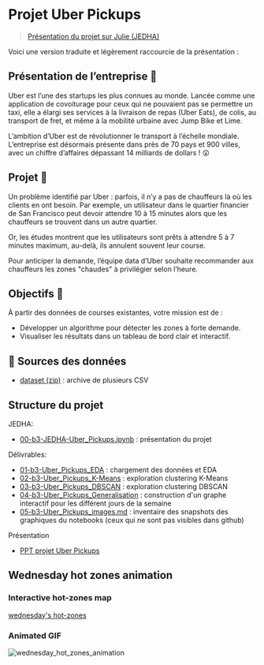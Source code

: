 # Projet Uber Pickups

> [Présentation du projet sur Julie (JEDHA)](https://app.jedha.co/course/projects-supervised-machine-learning-ft/walmart-sales-ft)

Voici une version traduite et légèrement raccourcie de la présentation :

## Présentation de l’entreprise 📇

Uber est l’une des startups les plus connues au monde. Lancée comme une application de covoiturage pour ceux qui ne pouvaient pas se permettre un taxi, elle a élargi ses services à la livraison de repas (Uber Eats), de colis, au transport de fret, et même à la mobilité urbaine avec Jump Bike et Lime.

L’ambition d’Uber est de révolutionner le transport à l’échelle mondiale. L’entreprise est désormais présente dans près de 70 pays et 900 villes, avec un chiffre d’affaires dépassant 14 milliards de dollars ! 😮

## Projet 🚧

Un problème identifié par Uber : parfois, il n’y a pas de chauffeurs là où les clients en ont besoin. Par exemple, un utilisateur dans le quartier financier de San Francisco peut devoir attendre 10 à 15 minutes alors que les chauffeurs se trouvent dans un autre quartier.

Or, les études montrent que les utilisateurs sont prêts à attendre 5 à 7 minutes maximum, au-delà, ils annulent souvent leur course.

Pour anticiper la demande, l’équipe data d’Uber souhaite recommander aux chauffeurs les zones "chaudes" à privilégier selon l’heure.

## Objectifs 🎯

À partir des données de courses existantes, votre mission est de :

* Développer un algorithme pour détecter les zones à forte demande.
* Visualiser les résultats dans un tableau de bord clair et interactif.


## 📁 Sources des données

- [dataset (zip)](https://full-stack-bigdata-datasets.s3.eu-west-3.amazonaws.com/Machine+Learning+non+Supervis%C3%A9/Projects/uber-trip-data.zip) : archive de plusieurs CSV

## Structure du projet

JEDHA:
- [00-b3-JEDHA-Uber_Pickups.ipynb](00-b3-JEDHA-Uber_Pickups.ipynb) : présentation du projet

Délivrables:
- [01-b3-Uber_Pickups_EDA](01-b3-Uber_Pickups_EDA.ipynb) : chargement des données et EDA
- [02-b3-Uber_Pickups_K-Means](02-b3-Uber_Pickups_K-Means.ipynb) : exploration clustering K-Means
- [03-b3-Uber_Pickups_DBSCAN](03-b3-Uber_Pickups_DBSCAN.ipynb) : exploration clustering DBSCAN
- [04-b3-Uber_Pickups_Generalisation](04-b3-Uber_Pickups_Generalisation.ipynb) : construction d'un graphe interactif pour les différent jours de la semaine
- [05-b3-Uber_Pickups_images.md](05-b3-Uber_Pickups_images.md) : inventaire des snapshots des graphiques du notebooks (ceux qui ne sont pas visibles dans github)

Présentation
- [PPT projet Uber Pickups](https://1drv.ms/p/c/e238927bf76c9315/EUzidAMyPTlBk698DPXLAJYBEeoNl3QmiQaIYoz-HYnVPQ?e=o5Zsq2)

## Wednesday hot zones animation

### Interactive hot-zones map
[wednesday's hot-zones](assets/wednesday_hot_zones.html)

### Animated GIF
![wednesday_hot_zones_animation](assets/wednesday_hot_zones_animation.gif)
